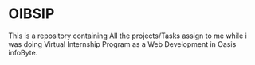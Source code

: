# OIBSIP
This is a repository containing  All the projects/Tasks assign to me while i was doing Virtual Internship Program as a Web Development in Oasis infoByte.

